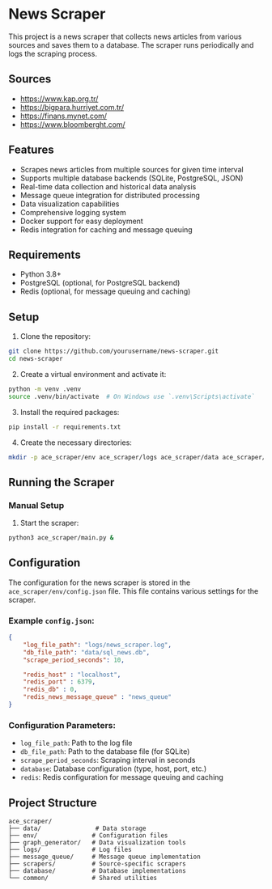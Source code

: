 # News Scraper

This project is a news scraper that collects news articles from various sources and saves them to a database. The scraper runs periodically and logs the scraping process.

## Sources 
- https://www.kap.org.tr/
- https://bigpara.hurriyet.com.tr/
- https://finans.mynet.com/
- https://www.bloomberght.com/

## Features
- Scrapes news articles from multiple sources for given time interval
- Supports multiple database backends (SQLite, PostgreSQL, JSON)
- Real-time data collection and historical data analysis
- Message queue integration for distributed processing
- Data visualization capabilities
- Comprehensive logging system
- Docker support for easy deployment
- Redis integration for caching and message queuing

## Requirements
- Python 3.8+
- PostgreSQL (optional, for PostgreSQL backend)
- Redis (optional, for message queuing and caching)

## Setup

1. Clone the repository:
```sh
git clone https://github.com/yourusername/news-scraper.git
cd news-scraper
```

2. Create a virtual environment and activate it:
```sh
python -m venv .venv
source .venv/bin/activate  # On Windows use `.venv\Scripts\activate`
```

3. Install the required packages:
```sh
pip install -r requirements.txt
```

4. Create the necessary directories:
```sh
mkdir -p ace_scraper/env ace_scraper/logs ace_scraper/data ace_scraper/pid
```

## Running the Scraper

### Manual Setup

1. Start the scraper:
```sh
python3 ace_scraper/main.py &
```


## Configuration

The configuration for the news scraper is stored in the `ace_scraper/env/config.json` file. This file contains various settings for the scraper.

### Example `config.json`:
```json
{
    "log_file_path": "logs/news_scraper.log",
    "db_file_path": "data/sql_news.db",
    "scrape_period_seconds": 10,

    "redis_host" : "localhost",
    "redis_port" : 6379,
    "redis_db" : 0,
    "redis_news_message_queue" : "news_queue"
}
```

### Configuration Parameters:
- `log_file_path`: Path to the log file
- `db_file_path`: Path to the database file (for SQLite)
- `scrape_period_seconds`: Scraping interval in seconds
- `database`: Database configuration (type, host, port, etc.)
- `redis`: Redis configuration for message queuing and caching

## Project Structure
```
ace_scraper/
├── data/               # Data storage
├── env/               # Configuration files
├── graph_generator/   # Data visualization tools
├── logs/              # Log files
├── message_queue/     # Message queue implementation
├── scrapers/          # Source-specific scrapers
├── database/          # Database implementations
└── common/            # Shared utilities
```

